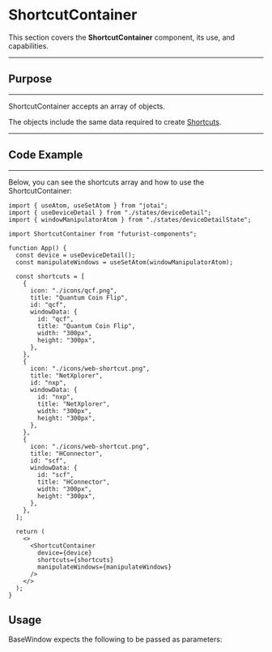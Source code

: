 # ShortcutContainer
This section covers the **ShortcutContainer** component, its use, and capabilities.

***
## Purpose
***
ShortcutContainer accepts an array of objects.

The objects include the same data required to create [Shortcuts](shortcut.md).

***
## Code Example
***

Below, you can see the shortcuts array and how to use the ShortcutContainer:

```
import { useAtom, useSetAtom } from "jotai";
import { useDeviceDetail } from "./states/deviceDetail";
import { windowManipulatorAtom } from "./states/deviceDetailState";

import ShortcutContainer from "futurist-components";

function App() {
  const device = useDeviceDetail();
  const manipulateWindows = useSetAtom(windowManipulatorAtom);

  const shortcuts = [
    {
      icon: "./icons/qcf.png",
      title: "Quantum Coin Flip",
      id: "qcf",
      windowData: {
        id: "qcf",
        title: "Quantum Coin Flip",
        width: "300px",
        height: "300px",
      },
    },
    {
      icon: "./icons/web-shortcut.png",
      title: "NetXplorer",
      id: "nxp",
      windowData: {
        id: "nxp",
        title: "NetXplorer",
        width: "300px",
        height: "300px",
      },
    },
    {
      icon: "./icons/web-shortcut.png",
      title: "HConnector",
      id: "scf",
      windowData: {
        id: "scf",
        title: "HConnector",
        width: "300px",
        height: "300px",
      },
    },
  ];

  return (
    <>
      <ShortcutContainer
        device={device}
        shortcuts={shortcuts}
        manipulateWindows={manipulateWindows}
      />
    </>
  );
}
```

## Usage
BaseWindow expects the following to be passed as parameters:
